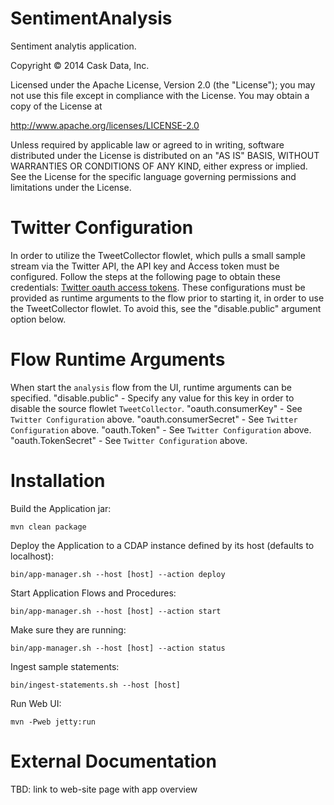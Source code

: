 SentimentAnalysis
=================

Sentiment analytis application.

Copyright © 2014 Cask Data, Inc.

Licensed under the Apache License, Version 2.0 (the "License"); you may not use this file except in compliance with the License. You may obtain a copy of the License at

  http://www.apache.org/licenses/LICENSE-2.0

Unless required by applicable law or agreed to in writing, software distributed under the License is distributed on an "AS IS" BASIS, WITHOUT WARRANTIES OR CONDITIONS OF ANY KIND, either express or implied. See the License for the specific language governing permissions and limitations under the License.

Twitter Configuration
=====================
In order to utilize the TweetCollector flowlet, which pulls a small sample stream via the Twitter API, the API key and Access token must be configured.
Follow the steps at the following page to obtain these credentials: [Twitter oauth access tokens](https://dev.twitter.com/oauth/overview/application-owner-access-tokens).
These configurations must be provided as runtime arguments to the flow prior to starting it, in order to use the TweetCollector flowlet. To avoid this, see the "disable.public" argument option below.

Flow Runtime Arguments
======================
When start the ```analysis``` flow from the UI, runtime arguments can be specified.
"disable.public" - Specify any value for this key in order to disable the source flowlet ```TweetCollector```.
"oauth.consumerKey" - See ```Twitter Configuration``` above.
"oauth.consumerSecret" - See ```Twitter Configuration``` above.
"oauth.Token" - See ```Twitter Configuration``` above.
"oauth.TokenSecret" - See ```Twitter Configuration``` above.

Installation
============

Build the Application jar:
```
mvn clean package
```

Deploy the Application to a CDAP instance defined by its host (defaults to localhost):
```
bin/app-manager.sh --host [host] --action deploy
```

Start Application Flows and Procedures:
```
bin/app-manager.sh --host [host] --action start
```

Make sure they are running:
```
bin/app-manager.sh --host [host] --action status
```

Ingest sample statements:
```
bin/ingest-statements.sh --host [host]
```

Run Web UI:
```
mvn -Pweb jetty:run
```

External Documentation
======================

TBD: link to web-site page with app overview
